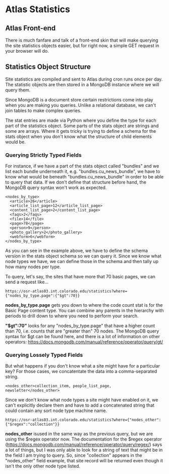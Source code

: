 # Atlas Statistics

## Atlas Front-end

There is much fanfare and talk of a front-end skin that will make querying the site statistics objects easier, but for right
now, a simple GET request in your browser will do. 

## Statistics Object Structure

Site statistics are compiled and sent to Atlas during cron runs once per day. The statistic objects are then stored in a
MongoDB instance where we will query them. 

Since MongoDB is a document store certain restrictions come into play when you are making you queries. Unlike a relational
database, we can't join tables to make complex queries. 

The stat entries are made via Python where you define the type for each part of the statistics object. Some parts of the stats object are strings and some are arrays. Where it gets tricky is trying to define a schema for the stats object when you don't know what the structure of child elements would be. 

### Querying Strictly Typed Fields

For instance, if we have a part of the stats object called "bundles" and we list each bundle underneath it, e.g. "bundles.cu_news_bundle", we have to know what would be beneath "bundles.cu_news_bundle" in order to be able to query that data. If we don't define that structure before hand, the MongoDB query syntax won't work as expected. 

```
<nodes_by_type>
  <article>26</article>
  <article_list_page>12</article_list_page>
  <content_list_page>2</content_list_page>
  <faqs>2</faqs>
  <file>14</file>
  <page>78</page>
  <person>9</person>
  <photo_gallery>2</photo_gallery>
  <webform>6</webform>
</nodes_by_type>
```

As you can see in the example above, we have to define the schema version in the stats object schema so we can query it. Since we know what node types we have, we can define those in the schema and then tally up how many nodes per type. 

To query, let's say, the sites that have more that 70 basic pages, we can send a request like...

```
https://osr-atlas03.int.colorado.edu/statistics?where={"nodes_by_type.page":{"$gt":70}}
```

**nodes_by_type.page** gets you down to where the code count stat is for the Basic Page content type. You can combine any parents in the hierarchy with periods to drill down to where you need to perform your search. 

**"$gt":70"** looks for any "nodes_by_type.page" that have a higher count than 70, i.e. counts that are "greater than" 70 nodes. The MongoDB query syntax for $gt can be found here, and there is a lot of information on other operators: https://docs.mongodb.com/manual/reference/operator/query/gt/

### Querying Lossely Typed Fields

But what happens if you don't know what a site might have for a particular key? For those cases, we concatentate the data into a comma-separated string. 

```
<nodes_other>collection_item, people_list_page, newsletter</nodes_other>
```

Since we don't know what node types a site might have enabled on it, we can't explicitly declare them and have to add a concatenated string that could contain any sort node type machine name. 

```
https://osr-atlas03.int.colorado.edu/statistics?where={"nodes_other":{"$regex":"collection"}}
```

**nodes_other** isused in the same way as the previous query, but we are using the $regex operator now. The documentation for the $regex operator (https://docs.mongodb.com/manual/reference/operator/query/regex/) says a lot of things, but I was only able to look for a string of text that might be in the field I am trying to query. So, since "collection" appears in the "nodes_other" field example, that site record will be returned even though it isn't the only other node type listed.
